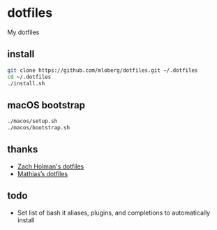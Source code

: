 # dotfiles

My dotfiles

## install

```sh
git clone https://github.com/mloberg/dotfiles.git ~/.dotfiles
cd ~/.dotfiles
./install.sh
```

## macOS bootstrap

```sh
./macos/setup.sh
./macos/bootstrap.sh
```

## thanks

* [Zach Holman's dotfiles](https://github.com/holman/dotfiles)
* [Mathias’s dotfiles](https://github.com/mathiasbynens/dotfiles)

## todo

* Set list of bash it aliases, plugins, and completions to automatically install

